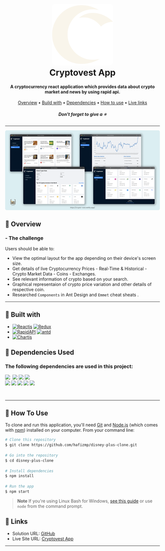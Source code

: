 <h1 align="center">
  <br>
  <a href="http://www.amitmerchant.com/electron-markdownify"><img src="public/logo512.png" alt="Covid-19 Tracker" width="200" style="border-radius:10px"></a>
  <br>
  Cryptovest App
  <br>
</h1>

<h4 align="center">A cryptocurrency react application which provides data about crypto market and news by using rapid api.</h4>

<p align="center">
  <a href="#🚀-overview">Overview</a> •
  <a href="#🚀-built-with">Build with</a> •
  <a href="#🚀-dependencies-used">Dependencies</a> •
  <a href="#🚀-how-to-use">How to use</a> •
  <a href="#🚀-links">Live links</a>
</p>

<h5 align="center">Don't forget to give a ⭐️ </h5>

<hr>

![screenshot](src/images/preview.png)

## 🚀 Overview

### - The challenge

Users should be able to:

- View the optimal layout for the app depending on their device's screen size.
- Get details of live Cryptocurrency Prices - Real-Time & Historical - Crypto Market Data - Coins - Exchanges.
- See relevant information of crypto based on your search.
- Graphical representaion of crypto price variation and other details of respective coin.
- Researched `Components` in Ant Design and `Emmet` cheat sheats .

<hr>

## 🚀 Built with

- [![Reactjs][reactjs]][reactjs-url] [![Redux][Redux]][Redux-url] 
- [![RapidAPI][RapidAPI]][RapidAPI-url] [![antd][antd]][antd-url] 
- [![Chartjs][chartjs]][chartjs-url]

## 🚀 Dependencies Used

<h3>The following dependencies are used in this project:</h3>

<p>
<img src="https://img.shields.io/badge/@ant--design/icons-v4.7.0-3CCF4E"> 
<img scr="https://img.shields.io/badge/react--router--dom-v6.3.0-3CCF4E">
<img src="https://img.shields.io/badge/react--redux-v8.0.2-3CCF4E"> 
<img src="https://img.shields.io/badge/@reduxjs/toolkit-v1.8.3-3CCF4E"> 
<img src="https://img.shields.io/badge/axios-v0.27.2-3CCF4E"> <br>
<img src="https://img.shields.io/badge/chart.js-v3.7.1-3CCF4E">
<img src="https://img.shields.io/badge/react--chartjs--2-v4.1.0-3CCF4E">
<img src="https://img.shields.io/badge/html--react--parser-v3.0.1-3CCF4E">
<img src="https://img.shields.io/badge/millify-v5.0.0-3CCF4E">
<img src="https://img.shields.io/badge/moment-v2.29.4-3CCF4E">
</p>
<br>

<hr>

## 🚀 How To Use

To clone and run this application, you'll need [Git](https://git-scm.com) and [Node.js](https://nodejs.org/en/download/) (which comes with [npm](http://npmjs.com)) installed on your computer. From your command line:

```bash
# Clone this repository
$ git clone https://github.com/hafizmp/disney-plus-clone.git

# Go into the repository
$ cd disney-plus-clone

# Install dependencies
$ npm install

# Run the app
$ npm start
```

> **Note**
> If you're using Linux Bash for Windows, [see this guide](https://www.howtogeek.com/261575/how-to-run-graphical-linux-desktop-applications-from-windows-10s-bash-shell/) or use `node` from the command prompt.

## 🚀 Links

- Solution URL: [GitHub](https://github.com/hafizmp/cryptovest-app)
- Live Site URL: [Cryptovest App](https://crypto-vest.netlify.app/)

<hr>


[reactjs]: https://img.shields.io/badge/REACT%20JS-000000?style=for-the-badge&logo=REACT&logoColor=61DBFB
[reactjs-url]: https://reactjs.org/

[antd]: https://img.shields.io/badge/Ant%20Design-FF1E00?style=for-the-badge&logo=antdesign&logoColor=21E1E1
[antd-url]: https://ant.design/

[leaflet]: https://img.shields.io/badge/Leaflet.js-A2B5BB?style=for-the-badge&logo=leaflet&logoColor=2B7A0B
[leaflet-url]: https://leafletjs.com/

[chartjs]: https://img.shields.io/badge/Chart.js-FFFFFF?style=for-the-badge&logo=chart.js&logoColor=ff787c
[chartjs-url]: https://www.chartjs.org/

[Redux]: https://img.shields.io/badge/Redux-AFB4FF?style=for-the-badge&logo=redux&logoColor=A66CFF
[Redux-url]: https://redux.js.org/

[RapidAPI]: https://img.shields.io/badge/Rapid%20API-1C3879?style=for-the-badge&logo=&logoColor=21E1E1
[RapidAPI-url]: https://rapidapi.com/hub
